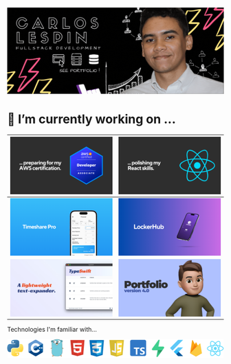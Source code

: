 [!["Banner with Carlos Profile"](https://github.com/Calesi19/Calesi19/blob/main/banner.gif?raw=true)](https://carloslespin.com/)

# 🔭 I’m currently working on ...


| ![Technologies](aws.png)       | ![Technologies](react.png)       |
| -------------- | -------------- |
| [!["Timeshare Pro"](https://github.com/Calesi19/Timeshare-Pro-App/blob/main/docs/1.png?raw=true)](https://github.com/Calesi19/Timeshare-Pro-App)      | [!["LockerHub"](https://github.com/Calesi19/LockerHub/blob/main/doc/23.png?raw=true)](https://github.com/Calesi19/LockerHub)       |
| [!["TypeSwift"](typeswift.png)](https://github.com/Calesi19/TypeSwift)    | [!["TypeSwift"](Banner.png)](https://github.com/Calesi19/TypeSwift)  |









Technologies I'm familiar with...

![Technologies](https://github.com/Calesi19/Calesi19/blob/main/logos.png?raw=true)
